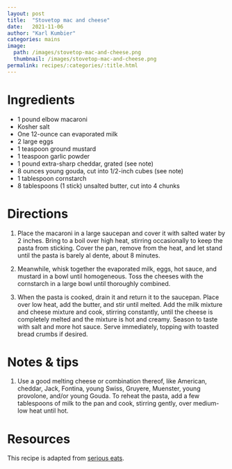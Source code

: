```yaml
---
layout: post
title:  "Stovetop mac and cheese"
date:   2021-11-06
author: "Karl Kumbier"
categories: mains
image:
  path: /images/stovetop-mac-and-cheese.png
  thumbnail: /images/stovetop-mac-and-cheese.png
permalink: recipes/:categories/:title.html
---
```


# Ingredients
* 1 pound elbow macaroni
* Kosher salt
* One 12-ounce can evaporated milk
* 2 large eggs
* 1 teaspoon ground mustard
* 1 teaspoon garlic powder
* 1 pound extra-sharp cheddar, grated (see note)
* 8 ounces young gouda, cut into 1/2-inch cubes (see note)
* 1 tablespoon cornstarch
* 8 tablespoons (1 stick) unsalted butter, cut into 4 chunks

# Directions

1. Place the macaroni in a large saucepan and cover it with salted water by 2
  inches. Bring to a boil over high heat, stirring occasionally to keep the
pasta from sticking. Cover the pan, remove from the heat, and let stand until
the pasta is barely al dente, about 8 minutes.

2. Meanwhile, whisk together the evaporated milk, eggs, hot sauce, and mustard in
  a bowl until homogeneous. Toss the cheeses with the cornstarch in a large bowl
until thoroughly combined.

3. When the pasta is cooked, drain it and return it to the saucepan. Place over
  low heat, add the butter, and stir until melted. Add the milk mixture and
cheese mixture and cook, stirring constantly, until the cheese is completely
melted and the mixture is hot and creamy. Season to taste with salt and more hot
sauce. Serve immediately, topping with toasted bread crumbs if desired.  

# Notes & tips

1. Use a good melting cheese or combination thereof, like American, cheddar,
   Jack, Fontina, young Swiss, Gruyere, Muenster, young provolone, and/or young
Gouda. To reheat the pasta, add a few tablespoons of milk to the pan and cook,
stirring gently, over medium-low heat until hot.

# Resources

This recipe is adapted from [serious eats](https://www.seriouseats.com/the-food-labs-ultra-gooey-stovetop-mac-cheese).
